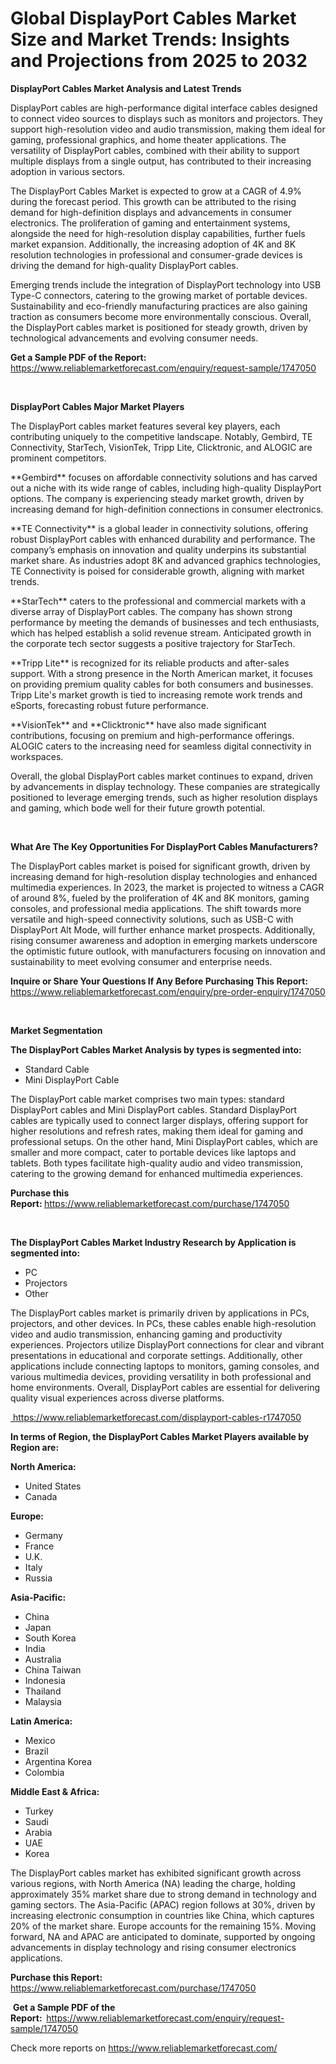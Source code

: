 <p><h1>Global DisplayPort Cables Market Size and Market Trends: Insights and Projections from 2025 to 2032</h1></p><p><strong>DisplayPort Cables Market Analysis and Latest Trends</strong></p>
<p><p>DisplayPort cables are high-performance digital interface cables designed to connect video sources to displays such as monitors and projectors. They support high-resolution video and audio transmission, making them ideal for gaming, professional graphics, and home theater applications. The versatility of DisplayPort cables, combined with their ability to support multiple displays from a single output, has contributed to their increasing adoption in various sectors.</p><p>The DisplayPort Cables Market is expected to grow at a CAGR of 4.9% during the forecast period. This growth can be attributed to the rising demand for high-definition displays and advancements in consumer electronics. The proliferation of gaming and entertainment systems, alongside the need for high-resolution display capabilities, further fuels market expansion. Additionally, the increasing adoption of 4K and 8K resolution technologies in professional and consumer-grade devices is driving the demand for high-quality DisplayPort cables.</p><p>Emerging trends include the integration of DisplayPort technology into USB Type-C connectors, catering to the growing market of portable devices. Sustainability and eco-friendly manufacturing practices are also gaining traction as consumers become more environmentally conscious. Overall, the DisplayPort cables market is positioned for steady growth, driven by technological advancements and evolving consumer needs.</p></p>
<p><strong>Get a Sample PDF of the Report:&nbsp;</strong> <a href="https://www.reliablemarketforecast.com/enquiry/request-sample/1747050?utm_campaign=3081&utm_medium=2&utm_source=Github&utm_content=ia&utm_term=06032025&utm_id=displayport-cables">https://www.reliablemarketforecast.com/enquiry/request-sample/1747050</a></p>
<p>&nbsp;</p>
<p><strong>DisplayPort Cables Major Market Players</strong></p>
<p><p>The DisplayPort cables market features several key players, each contributing uniquely to the competitive landscape. Notably, Gembird, TE Connectivity, StarTech, VisionTek, Tripp Lite, Clicktronic, and ALOGIC are prominent competitors.</p><p>**Gembird** focuses on affordable connectivity solutions and has carved out a niche with its wide range of cables, including high-quality DisplayPort options. The company is experiencing steady market growth, driven by increasing demand for high-definition connections in consumer electronics.</p><p>**TE Connectivity** is a global leader in connectivity solutions, offering robust DisplayPort cables with enhanced durability and performance. The company’s emphasis on innovation and quality underpins its substantial market share. As industries adopt 8K and advanced graphics technologies, TE Connectivity is poised for considerable growth, aligning with market trends.</p><p>**StarTech** caters to the professional and commercial markets with a diverse array of DisplayPort cables. The company has shown strong performance by meeting the demands of businesses and tech enthusiasts, which has helped establish a solid revenue stream. Anticipated growth in the corporate tech sector suggests a positive trajectory for StarTech.</p><p>**Tripp Lite** is recognized for its reliable products and after-sales support. With a strong presence in the North American market, it focuses on providing premium quality cables for both consumers and businesses. Tripp Lite's market growth is tied to increasing remote work trends and eSports, forecasting robust future performance.</p><p>**VisionTek** and **Clicktronic** have also made significant contributions, focusing on premium and high-performance offerings. ALOGIC caters to the increasing need for seamless digital connectivity in workspaces.</p><p>Overall, the global DisplayPort cables market continues to expand, driven by advancements in display technology. These companies are strategically positioned to leverage emerging trends, such as higher resolution displays and gaming, which bode well for their future growth potential.</p></p>
<p>&nbsp;</p>
<p><strong>What Are The Key Opportunities For DisplayPort Cables Manufacturers?</strong></p>
<p><p>The DisplayPort cables market is poised for significant growth, driven by increasing demand for high-resolution display technologies and enhanced multimedia experiences. In 2023, the market is projected to witness a CAGR of around 8%, fueled by the proliferation of 4K and 8K monitors, gaming consoles, and professional media applications. The shift towards more versatile and high-speed connectivity solutions, such as USB-C with DisplayPort Alt Mode, will further enhance market prospects. Additionally, rising consumer awareness and adoption in emerging markets underscore the optimistic future outlook, with manufacturers focusing on innovation and sustainability to meet evolving consumer and enterprise needs.</p></p>
<p><strong>Inquire or Share Your Questions If Any Before Purchasing This Report:</strong> <a href="https://www.reliablemarketforecast.com/enquiry/pre-order-enquiry/1747050?utm_campaign=3081&utm_medium=2&utm_source=Github&utm_content=ia&utm_term=06032025&utm_id=displayport-cables">https://www.reliablemarketforecast.com/enquiry/pre-order-enquiry/1747050</a></p>
<p>&nbsp;</p>
<p><strong>Market Segmentation</strong></p>
<p><strong>The DisplayPort Cables Market Analysis by types is segmented into:</strong></p>
<p><ul><li>Standard Cable</li><li>Mini DisplayPort Cable</li></ul></p>
<p><p>The DisplayPort cable market comprises two main types: standard DisplayPort cables and Mini DisplayPort cables. Standard DisplayPort cables are typically used to connect larger displays, offering support for higher resolutions and refresh rates, making them ideal for gaming and professional setups. On the other hand, Mini DisplayPort cables, which are smaller and more compact, cater to portable devices like laptops and tablets. Both types facilitate high-quality audio and video transmission, catering to the growing demand for enhanced multimedia experiences.</p></p>
<p><strong>Purchase this Report:&nbsp;</strong><a href="https://www.reliablemarketforecast.com/purchase/1747050?utm_campaign=3081&utm_medium=2&utm_source=Github&utm_content=ia&utm_term=06032025&utm_id=displayport-cables">https://www.reliablemarketforecast.com/purchase/1747050</a></p>
<p>&nbsp;</p>
<p><strong>The DisplayPort Cables Market Industry Research by Application is segmented into:</strong></p>
<p><ul><li>PC</li><li>Projectors</li><li>Other</li></ul></p>
<p><p>The DisplayPort cables market is primarily driven by applications in PCs, projectors, and other devices. In PCs, these cables enable high-resolution video and audio transmission, enhancing gaming and productivity experiences. Projectors utilize DisplayPort connections for clear and vibrant presentations in educational and corporate settings. Additionally, other applications include connecting laptops to monitors, gaming consoles, and various multimedia devices, providing versatility in both professional and home environments. Overall, DisplayPort cables are essential for delivering quality visual experiences across diverse platforms.</p></p>
<p><a href="https://www.reliablemarketforecast.com/displayport-cables-r1747050?utm_campaign=3081&utm_medium=2&utm_source=Github&utm_content=ia&utm_term=06032025&utm_id=displayport-cables">&nbsp;https://www.reliablemarketforecast.com/displayport-cables-r1747050</a></p>
<p><strong>In terms of Region, the DisplayPort Cables Market Players available by Region are:</strong></p>
<p>
    <p> <strong> North America: </strong>
        <ul>
            <li>United States</li>
            <li>Canada</li>
        </ul>
        </p> 
    <p> <strong> Europe: </strong>
        <ul>
            <li>Germany</li>
            <li>France</li>
            <li>U.K.</li>
            <li>Italy</li>
            <li>Russia</li>
        </ul>
        </p> 
    <p> <strong> Asia-Pacific: </strong>
        <ul>
            <li>China</li>
            <li>Japan</li>
            <li>South Korea</li>
            <li>India</li>
            <li>Australia</li>
            <li>China Taiwan</li>
            <li>Indonesia</li>
            <li>Thailand</li>
            <li>Malaysia</li>
        </ul>
        </p> 
    <p> <strong> Latin America: </strong>
        <ul>
            <li>Mexico</li>
            <li>Brazil</li>
            <li>Argentina Korea</li>
            <li>Colombia</li>
        </ul>
        </p> 
    <p> <strong> Middle East & Africa: </strong>
        <ul>
            <li>Turkey</li>
            <li>Saudi</li>
            <li>Arabia</li>
            <li>UAE</li>
            <li>Korea</li>
        </ul>
    </p>
    </p>
<p><p>The DisplayPort cables market has exhibited significant growth across various regions, with North America (NA) leading the charge, holding approximately 35% market share due to strong demand in technology and gaming sectors. The Asia-Pacific (APAC) region follows at 30%, driven by increasing electronic consumption in countries like China, which captures 20% of the market share. Europe accounts for the remaining 15%. Moving forward, NA and APAC are anticipated to dominate, supported by ongoing advancements in display technology and rising consumer electronics applications.</p></p>
<p><strong>Purchase this Report: </strong><a href="https://www.reliablemarketforecast.com/purchase/1747050?utm_campaign=3081&utm_medium=2&utm_source=Github&utm_content=ia&utm_term=06032025&utm_id=displayport-cables">https://www.reliablemarketforecast.com/purchase/1747050</a></p>
<p>&nbsp;<strong>Get a Sample PDF of the Report:&nbsp;&nbsp;</strong><a href="https://www.reliablemarketforecast.com/enquiry/request-sample/1747050?utm_campaign=3081&utm_medium=2&utm_source=Github&utm_content=ia&utm_term=06032025&utm_id=displayport-cables">https://www.reliablemarketforecast.com/enquiry/request-sample/1747050</a></p>
<p><strong></strong></p>
<p>Check more reports on <a href="https://www.reliablemarketforecast.com/?utm_campaign=3081&utm_medium=2&utm_source=Github&utm_content=ia&utm_term=06032025&utm_id=displayport-cables">https://www.reliablemarketforecast.com/</a></p>